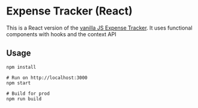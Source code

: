 # Expense Tracker (React)

This is a React version of the [vanilla JS Expense Tracker](https://github.com/TwinklePie22/Budget-Bliss). It uses functional components with hooks and the context API

## Usage
```
npm install

# Run on http://localhost:3000
npm start

# Build for prod
npm run build
```

